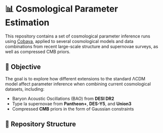 # 📊 Cosmological Parameter Estimation

This repository contains a set of cosmological parameter inference runs using [Cobaya](https://cobaya.readthedocs.io/en/latest/), applied to several cosmological models and data combinations from recent large-scale structure and supernovae surveys, as well as compressed CMB priors.

## 🌌 Objective

The goal is to explore how different extensions to the standard ΛCDM model affect parameter inference when combining current cosmological datasets, including:

- Baryon Acoustic Oscillations (BAO) from **DESI DR2**
- Type Ia supernovae from **Pantheon+**, **DES-Y5**, and **Union3**
- Compressed **CMB** priors in the form of Gaussian constraints

## 📁 Repository Structure

